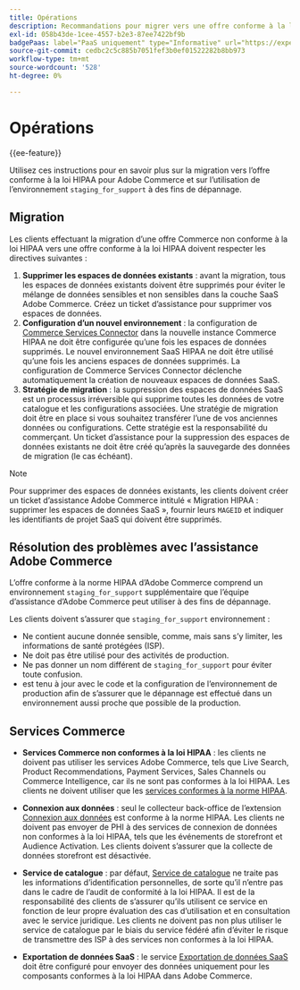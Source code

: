 ```yaml
---
title: Opérations
description: Recommandations pour migrer vers une offre conforme à la loi HIPAA et utiliser l’environnement d’évaluation secondaire à des fins de dépannage.
exl-id: 058b43de-1cee-4557-b2e3-87ee7422bf9b
badgePaas: label="PaaS uniquement" type="Informative" url="https://experienceleague.adobe.com/fr/docs/commerce/user-guides/product-solutions" tooltip="S’applique uniquement aux projets Adobe Commerce on Cloud (infrastructure PaaS gérée par Adobe) et aux projets On-premise."
source-git-commit: cedbc2c5c885b7051fef3b0ef01522282b8bb973
workflow-type: tm+mt
source-wordcount: '528'
ht-degree: 0%

---
```


# Opérations

{{ee-feature}}

Utilisez ces instructions pour en savoir plus sur la migration vers l’offre conforme à la loi HIPAA pour Adobe Commerce et sur l’utilisation de l’environnement `staging_for_support` à des fins de dépannage.

## Migration

Les clients effectuant la migration d’une offre Commerce non conforme à la loi HIPAA vers une offre conforme à la loi HIPAA doivent respecter les directives suivantes :

1. **Supprimer les espaces de données existants** : avant la migration, tous les espaces de données existants doivent être supprimés pour éviter le mélange de données sensibles et non sensibles dans la couche SaaS Adobe Commerce. Créez un ticket d’assistance pour supprimer vos espaces de données.
1. **Configuration d’un nouvel environnement** : la configuration de [Commerce Services Connector](https://experienceleague.adobe.com/fr/docs/commerce/user-guides/integration-services/saas) dans la nouvelle instance Commerce HIPAA ne doit être configurée qu’une fois les espaces de données supprimés. Le nouvel environnement SaaS HIPAA ne doit être utilisé qu’une fois les anciens espaces de données supprimés. La configuration de Commerce Services Connector déclenche automatiquement la création de nouveaux espaces de données SaaS.
1. **Stratégie de migration** : la suppression des espaces de données SaaS est un processus irréversible qui supprime toutes les données de votre catalogue et les configurations associées. Une stratégie de migration doit être en place si vous souhaitez transférer l’une de vos anciennes données ou configurations. Cette stratégie est la responsabilité du commerçant. Un ticket d’assistance pour la suppression des espaces de données existants ne doit être créé qu’après la sauvegarde des données de migration (le cas échéant).

>[!NOTE]
>Pour supprimer des espaces de données existants, les clients doivent créer un ticket d’assistance Adobe Commerce intitulé « Migration HIPAA : supprimer les espaces de données SaaS », fournir leurs `MAGEID` et indiquer les identifiants de projet SaaS qui doivent être supprimés.

## Résolution des problèmes avec l’assistance Adobe Commerce

L’offre conforme à la norme HIPAA d’Adobe Commerce comprend un environnement `staging_for_support` supplémentaire que l’équipe d’assistance d’Adobe Commerce peut utiliser à des fins de dépannage.

Les clients doivent s’assurer que `staging_for_support` environnement :

- Ne contient aucune donnée sensible, comme, mais sans s’y limiter, les informations de santé protégées (ISP).
- Ne doit pas être utilisé pour des activités de production.
- Ne pas donner un nom différent de `staging_for_support` pour éviter toute confusion.
- est tenu à jour avec le code et la configuration de l’environnement de production afin de s’assurer que le dépannage est effectué dans un environnement aussi proche que possible de la production.

## Services Commerce

- **Services Commerce non conformes à la loi HIPAA** : les clients ne doivent pas utiliser les services Adobe Commerce, tels que Live Search, Product Recommendations, Payment Services, Sales Channels ou Commerce Intelligence, car ils ne sont pas conformes à la loi HIPAA. Les clients ne doivent utiliser que les [services conformes à la norme HIPAA](overview.md).

- **Connexion aux données** : seul le collecteur back-office de l’extension [Connexion aux données](https://experienceleague.adobe.com/fr/docs/commerce/data-connection/overview) est conforme à la norme HIPAA. Les clients ne doivent pas envoyer de PHI à des services de connexion de données non conformes à la loi HIPAA, tels que les événements de storefront et Audience Activation. Les clients doivent s’assurer que la collecte de données storefront est désactivée.

- **Service de catalogue** : par défaut, [Service de catalogue](https://experienceleague.adobe.com/fr/docs/commerce/catalog-service/overview) ne traite pas les informations d’identification personnelles, de sorte qu’il n’entre pas dans le cadre de l’audit de conformité à la loi HIPAA. Il est de la responsabilité des clients de s’assurer qu’ils utilisent ce service en fonction de leur propre évaluation des cas d’utilisation et en consultation avec le service juridique. Les clients ne doivent pas non plus utiliser le service de catalogue par le biais du service fédéré afin d’éviter le risque de transmettre des ISP à des services non conformes à la loi HIPAA.

- **Exportation de données SaaS** : le service [Exportation de données SaaS](https://experienceleague.adobe.com/fr/docs/commerce/saas-data-export/overview) doit être configuré pour envoyer des données uniquement pour les composants conformes à la loi HIPAA dans Adobe Commerce.
